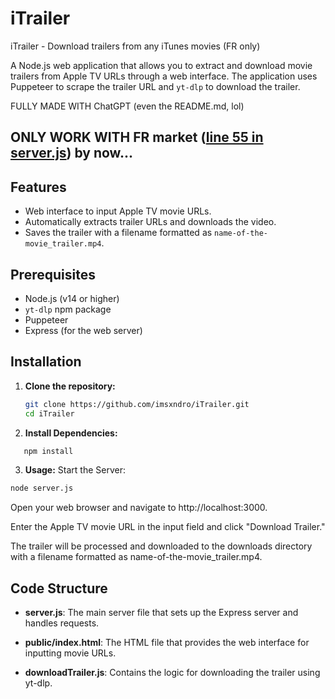 # iTrailer
iTrailer - Download trailers from any iTunes movies (FR only)

A Node.js web application that allows you to extract and download movie trailers from Apple TV URLs through a web interface. The application uses Puppeteer to scrape the trailer URL and `yt-dlp` to download the trailer.

FULLY MADE WITH ChatGPT (even the README.md, lol)

## ONLY WORK WITH FR market ([line 55 in server.js](https://github.com/imsxndro/iTrailer/blob/main/server.js)) by now...



## Features

- Web interface to input Apple TV movie URLs.
- Automatically extracts trailer URLs and downloads the video.
- Saves the trailer with a filename formatted as `name-of-the-movie_trailer.mp4`.

## Prerequisites

- Node.js (v14 or higher)
- `yt-dlp` npm package
- Puppeteer
- Express (for the web server)

## Installation

1. **Clone the repository:**

   ```bash
   git clone https://github.com/imsxndro/iTrailer.git
   cd iTrailer

2. **Install Dependencies:**

```bash
   npm install
```

3. **Usage:**
Start the Server:

```bash
node server.js
```
Open your web browser and navigate to http://localhost:3000.

Enter the Apple TV movie URL in the input field and click "Download Trailer."

The trailer will be processed and downloaded to the downloads directory with a filename formatted as name-of-the-movie_trailer.mp4.

## Code Structure

- **server.js**: The main server file that sets up the Express server and handles requests.

- **public/index.html**: The HTML file that provides the web interface for inputting movie URLs.

- **downloadTrailer.js**: Contains the logic for downloading the trailer using yt-dlp.
